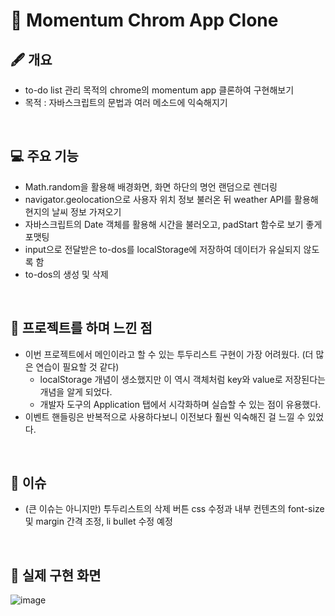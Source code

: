 #  📝 Momentum Chrom App Clone

## 🖋 개요

- to-do list 관리 목적의 chrome의 momentum app 클론하여 구현해보기
- 목적 : 자바스크립트의 문법과 여러 메소드에 익숙해지기
<br>

## 💻 주요 기능

- Math.random을 활용해 배경화면, 화면 하단의 명언 랜덤으로 렌더링
- navigator.geolocation으로 사용자 위치 정보 불러온 뒤 weather API를 활용해 현지의 날씨 정보 가져오기
- 자바스크립트의 Date 객체를 활용해 시간을 불러오고, padStart 함수로 보기 좋게 포맷팅
- input으로 전달받은 to-dos를 localStorage에 저장하여 데이터가 유실되지 않도록 함
- to-dos의 생성 및 삭제
<br>

## 💬 프로젝트를 하며 느낀 점

- 이번 프로젝트에서 메인이라고 할 수 있는 투두리스트 구현이 가장 어려웠다. (더 많은 연습이 필요할 것 같다)
  - localStorage 개념이 생소했지만 이 역시 객체처럼 key와 value로 저장된다는 개념을 알게 되었다.
  - 개발자 도구의 Application 탭에서 시각화하며 실습할 수 있는 점이 유용했다.
- 이벤트 핸들링은 반복적으로 사용하다보니 이전보다 훨씬 익숙해진 걸 느낄 수 있었다.
<br>

## 🔨 이슈

- (큰 이슈는 아니지만) 투두리스트의 삭제 버튼 css 수정과 내부 컨텐츠의 font-size 및 margin 간격 조정, li bullet 수정 예정
<br>

## 🔎 실제 구현 화면
![image](https://user-images.githubusercontent.com/80025366/163709323-b6925e35-7278-457a-b9de-f904263dc95d.png)
